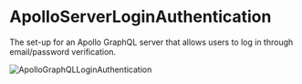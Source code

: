 # ApolloServerLoginAuthentication
The set-up for an Apollo GraphQL server that allows users to log in through email/password verification.


![ApolloGraphQLLoginAuthentication](https://user-images.githubusercontent.com/34993622/92330772-5b55e200-f026-11ea-90a1-afb3aeab91ca.gif)
